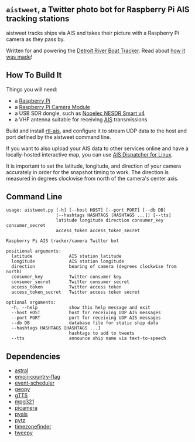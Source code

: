 `aistweet`, a Twitter photo bot for Raspberry Pi AIS tracking stations
----------------------------------------------------------------------

aistweet tracks ships via AIS and takes their picture with a Raspberry Pi
camera as they pass by.

Written for and powering the [Detroit River Boat Tracker]. Read about
[how it was made](howitworks.md)!

How To Build It
---------------

Things you will need:

  - a [Raspberry Pi]
  - a [Raspberry Pi Camera Module]
  - a USB SDR dongle, such as [Nooelec NESDR Smart v4]
  - a VHF antenna suitable for receiving [AIS] transmissions

Build and install [rtl-ais], and configure it to stream UDP data to the host
and port defined by the aistweet command line.

If you want to also upload your AIS data to other services online and have a
locally-hosted interactive map, you can use [AIS Dispatcher for Linux].

It is important to set the latitude, longitude, and direction of your camera
accurately in order for the snapshot timing to work. The direction is measured
in degrees clockwise from north of the camera's center axis.

Command Line
------------
```
usage: aistweet.py [-h] [--host HOST] [--port PORT] [--db DB]
                   [--hashtags HASHTAGS [HASHTAGS ...]] [--tts]
                   latitude longitude direction consumer_key consumer_secret
                   access_token access_token_secret

Raspberry Pi AIS tracker/camera Twitter bot

positional arguments:
  latitude              AIS station latitude
  longitude             AIS station longitude
  direction             bearing of camera (degrees clockwise from north)
  consumer_key          Twitter consumer key
  consumer_secret       Twitter consumer secret
  access_token          Twitter access token
  access_token_secret   Twitter access token secret

optional arguments:
  -h, --help            show this help message and exit
  --host HOST           host for receiving UDP AIS messages
  --port PORT           port for receiving UDP AIS messages
  --db DB               database file for static ship data
  --hashtags HASHTAGS [HASHTAGS ...]
                        hashtags to add to tweets
  --tts                 announce ship name via text-to-speech
```

Dependencies
------------
  - [astral](https://pypi.org/project/astral/)
  - [emoji-country-flag](https://pypi.org/project/emoji-country-flag/)
  - [event-scheduler](https://pypi.org/project/event-scheduler/)
  - [geopy](https://pypi.org/project/geopy/)
  - [gTTS](https://pypi.org/project/gTTS/)
  - [mpg321](http://mpg321.sourceforge.net/)
  - [picamera](https://pypi.org/project/picamera/)
  - [pyais](https://pypi.org/project/pyais/)
  - [pytz](https://pypi.org/project/pytz/)
  - [timezonefinder](https://pypi.org/project/timezonefinder/)
  - [tweepy](https://pypi.org/project/tweepy/)

[Detroit River Boat Tracker]: https://twitter.com/detroitships
[AIS]: https://en.wikipedia.org/wiki/Automatic_identification_system
[Nooelec NESDR Smart v4]: https://www.nooelec.com/store/sdr/sdr-receivers/nesdr-smart-sdr.html
[Raspberry Pi]: https://www.raspberrypi.org/
[Raspberry Pi Camera Module]: https://www.raspberrypi.org/products/camera-module-v2/
[AIS Dispatcher for Linux]: https://www.aishub.net/ais-dispatcher?tab=linux
[rtl-ais]: https://github.com/dgiardini/rtl-ais
